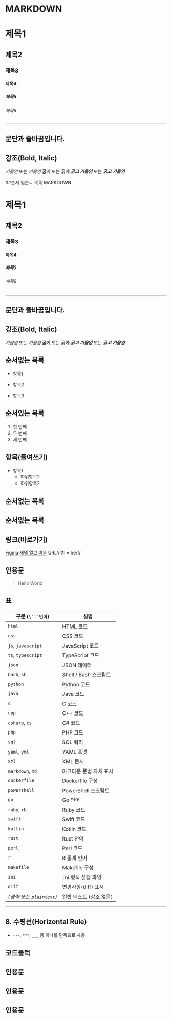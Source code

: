 # MARKDOWN
# 제목1
## 제목2
### 제목3
#### 제목4
##### 제목5
###### 제목6

---
문단과 줄바꿈입니다.
---

## 강조(Bold, Italic)
*기울임* 또는 _기울임_
**굵게** 또는 __굵게__
***굵고 기울임*** 또는 ___굵고 기울임___

##순서 업슨ㄴ 목록 MARKDOWN
# 제목1
## 제목2
### 제목3
#### 제목4
##### 제목5
###### 제목6

---
문단과 줄바꿈입니다.
---

## 강조(Bold, Italic)
*기울임* 또는 _기울임_
**굵게** 또는 __굵게__
***굵고 기울임*** 또는 ___굵고 기울임___

## 순서없는 목록
- 항목1
* 항목2
+ 항목3
  
## 순서있는 목록
1. 첫 번째
2. 두 번째
3. 세 번째

## 항목(들여쓰기)
- 항목1
  - 하위항목1
  - 하위항목2


## 순서없는 목록

## 순서없는 목록



## 링크(바로가기)
  [Figma](https://www.figma.com/design/beMVo4EVHNjLgy8jtjLriV/WireFrame-%EB%A1%9C%EA%B7%B8%EC%9D%B8%ED%99%94%EB%A9%B4?node-id=120-83&t=Q7qtHJR6gGzlzA9P-1)
  <a href="https://www.figma.com/design/beMVo4EVHNjLgy8jtjLriV/WireFrame-%EB%A1%9C%EA%B7%B8%EC%9D%B8%ED%99%94%EB%A9%B4?node-id=120-83&t=Q7qtHJR6gGzlzA9P-1" target="_blank">새탭 열고 이동</a>
  URL위치 = herf/


## 인용문
> Hello World

## 표
| 구문 (`\```언어`) | 설명 |
|------------------|--------------------------|
| `html`           | HTML 코드 |
| `css`            | CSS 코드 |
| `js`, `javascript` | JavaScript 코드 |
| `ts`, `typescript` | TypeScript 코드 |
| `json`           | JSON 데이터 |
| `bash`, `sh`     | Shell / Bash 스크립트 |
| `python`         | Python 코드 |
| `java`           | Java 코드 |
| `c`              | C 코드 |
| `cpp`            | C++ 코드 |
| `csharp`, `cs`   | C# 코드 |
| `php`            | PHP 코드 |
| `sql`            | SQL 쿼리 |
| `yaml`, `yml`    | YAML 포맷 |
| `xml`            | XML 문서 |
| `markdown`, `md` | 마크다운 문법 자체 표시 |
| `dockerfile`     | Dockerfile 구성 |
| `powershell`     | PowerShell 스크립트 |
| `go`             | Go 언어 |
| `ruby`, `rb`     | Ruby 코드 |
| `swift`          | Swift 코드 |
| `kotlin`         | Kotlin 코드 |
| `rust`           | Rust 언어 |
| `perl`           | Perl 코드 |
| `r`              | R 통계 언어 |
| `makefile`       | Makefile 구성 |
| `ini`            | .ini 형식 설정 파일 |
| `diff`           | 변경사항(diff) 표시 |
| *(생략 또는 `plaintext`)* | 일반 텍스트 (강조 없음) |

---

## 8. 수평선(Horizontal Rule)

- `---`, `***`, `___` 중 하나를 단독으로 사용



## 코드블럭


## 



## 인용문


## 인용문


## 인용문
